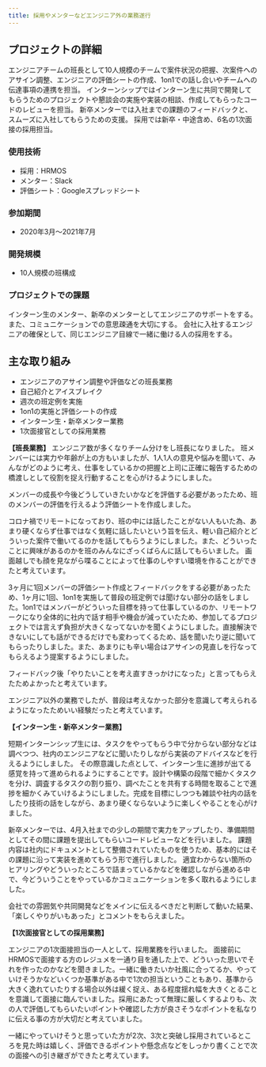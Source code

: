 ```yaml
---
title: 採用やメンターなどエンジニア外の業務遂行
---
```


## プロジェクトの詳細

エンジニアチームの班長として10人規模のチームで案件状況の把握、次案件へのアサイン調整、エンジニアの評価シートの作成、1on1での話し合いやチームへの伝達事項の連携を担当。
インターンシップではインターン生に共同で開発してもらうためのプロジェクトや懇談会の実施や実装の相談、作成してもらったコードのレビューを担当。
新卒メンターでは入社までの課題のフィードバックと、スムーズに入社してもらうための支援。
採用では新卒・中途含め、6名の1次面接の採用担当。

### 使用技術

- 採用：HRMOS
- メンター：Slack
- 評価シート：Googleスプレッドシート

### 参加期間

- 2020年3月〜2021年7月

### 開発規模

- 10人規模の班構成

### プロジェクトでの課題

インターン生のメンター、新卒のメンターとしてエンジニアのサポートをする。
また、コミュニケーションでの意思疎通を大切にする。
会社に入社するエンジニアの確保として、同じエンジニア目線で一緒に働ける人の採用をする。

## 主な取り組み

- エンジニアのアサイン調整や評価などの班長業務
- 自己紹介とアイスブレイク
- 週次の班定例を実施
- 1on1の実施と評価シートの作成
- インターン生・新卒メンター業務
- 1次面接官としての採用業務

**【班長業務】**
エンジニア数が多くなりチーム分けをし班長になりました。
班メンバーには実力や年齢が上の方もいましたが、1人1人の意見や悩みを聞いて、みんながどのように考え、仕事をしているかの把握と上司に正確に報告するための橋渡しとして役割を捉え行動することを心がけるようにしました。

メンバーの成長や今後どうしていきたいかなどを評価する必要があったため、班のメンバーの評価を行えるよう評価シートを作成しました。

コロナ禍でリモートになっており、班の中には話したことがない人もいた為、あまり硬くならず仕事ではなく気軽に話したいという旨を伝え、軽い自己紹介とどういった案件で働いてるのかを話してもらうようにしました。また、どういったことに興味があるのかを班のみんなにざっくばらんに話してもらいました。
画面越しでも顔を見ながら喋ることによって仕事のしやすい環境を作ることができたと考えています。

3ヶ月に1回メンバーの評価シート作成とフィードバックをする必要があったため、1ヶ月に1回、1on1を実施して普段の班定例では聞けない部分の話をしました。1on1ではメンバーがどういった目標を持って仕事しているのか、リモートワークになり全体的に社内で話す相手や機会が減っていたため、参加してるプロジェクトでは言えず負担が大きくなってないかを聞くようにしました。直接解決できないにしても話ができるだけでも変わってくるため、話を聞いたり逆に聞いてもらったりしました。また、あまりにも辛い場合はアサインの見直しを行なってもらえるよう提案するようにしました。

フィードバック後「やりたいことを考え直すきっかけになった」と言ってもらえたためよかったと考えています。

エンジニア以外の業務でしたが、普段は考えなかった部分を意識して考えられるようになったためいい経験だったと考えています。

**【インターン生・新卒メンター業務】**

短期インターンシップ生には、タスクをやってもらう中で分からない部分などは調べつつ、社内のエンジニアなどに聞いたりしながら実装のアドバイスなどを行えるようにしました。
その際意識した点として、インターン生に進捗が出てる感覚を持って進められるようにすることです。設計や構築の段階で細かくタスクを分け、調査するタスクの割り振り、調べたことを共有する時間を取ることで進捗を細かくみていけるようにしました。完成を目標にしつつも雑談や社内の話をしたり技術の話をしながら、あまり硬くならないように楽しくやることを心がけました。

新卒メンターでは、4月入社までの少しの期間で実力をアップしたり、準備期間としてその間に課題を提出してもらいコードレビューなどを行いました。
課題内容は社内にドキュメントとして整備されていたものを使うため、基本的にはその課題に沿って実装を進めてもらう形で進行しました。
適宜わからない箇所のヒアリングやどういったところで詰まっているかなどを確認しながら進める中で、今どういうことをやっているかコミュニケーションを多く取れるようにしました。

会社での雰囲気や共同開発などをメインに伝えるべきだと判断して動いた結果、「楽しくやりがいもあった」とコメントをもらえました。

**【1次面接官としての採用業務】**

エンジニアの1次面接担当の一人として、採用業務を行いました。
面接前にHRMOSで面接する方のレジュメを一通り目を通した上で、どういった思いでそれを作ったのかなどを聞きました。一緒に働きたいか社風に合ってるか、やっていけそうかなどいくつか基準がある中で1次の担当ということもあり、基準から大きく逸れていたりする場合以外は緩く捉え、ある程度揺れ幅を大きくとることを意識して面接に臨んでいました。採用にあたって無理に厳しくするよりも、次の人で評価してもらいたいポイントや確認した方が良さそうなポイントを私なりに伝える事の方が大切だと考えていました。

一緒にやっていけそうと思っていた方が2次、3次と突破し採用されているところを見た時は嬉しく、評価できるポイントや懸念点などをしっかり書くことで次の面接への引き継ぎができたと考えています。
